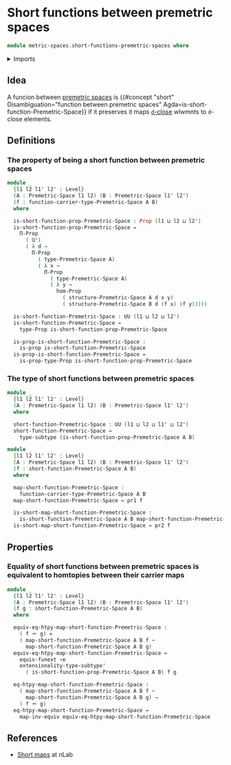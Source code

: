 # Short functions between premetric spaces

```agda
module metric-spaces.short-functions-premetric-spaces where
```

<details><summary>Imports</summary>

```agda
open import elementary-number-theory.positive-rational-numbers

open import foundation.dependent-pair-types
open import foundation.equivalences
open import foundation.existential-quantification
open import foundation.function-extensionality
open import foundation.function-types
open import foundation.homotopies
open import foundation.identity-types
open import foundation.propositional-truncations
open import foundation.propositions
open import foundation.sequences
open import foundation.sets
open import foundation.subtypes
open import foundation.universe-levels

open import metric-spaces.premetric-spaces
```

</details>

## Idea

A funcion between [premetric spaces](metric-spaces.premetric-spaces.md) is
{{#concept "short" Disambiguation="function between premetric spaces" Agda=is-short-function-Premetric-Space}}
if it preserves it maps [`d`-close](metric-spaces.premetric-structures.md)
wlwmnts to `d`-close elements.

## Definitions

### The property of being a short function between premetric spaces

```agda
module _
  {l1 l2 l1' l2' : Level}
  (A : Premetric-Space l1 l2) (B : Premetric-Space l1' l2')
  (f : function-carrier-type-Premetric-Space A B)
  where

  is-short-function-prop-Premetric-Space : Prop (l1 ⊔ l2 ⊔ l2')
  is-short-function-prop-Premetric-Space =
    Π-Prop
      ( ℚ⁺)
      ( λ d →
        Π-Prop
          ( type-Premetric-Space A)
          ( λ x →
            Π-Prop
              ( type-Premetric-Space A)
              ( λ y →
                hom-Prop
                  ( structure-Premetric-Space A d x y)
                  ( structure-Premetric-Space B d (f x) (f y)))))

  is-short-function-Premetric-Space : UU (l1 ⊔ l2 ⊔ l2')
  is-short-function-Premetric-Space =
    type-Prop is-short-function-prop-Premetric-Space

  is-prop-is-short-function-Premetric-Space :
    is-prop is-short-function-Premetric-Space
  is-prop-is-short-function-Premetric-Space =
    is-prop-type-Prop is-short-function-prop-Premetric-Space
```

### The type of short functions between premetric spaces

```agda
module _
  {l1 l2 l1' l2' : Level}
  (A : Premetric-Space l1 l2) (B : Premetric-Space l1' l2')
  where

  short-function-Premetric-Space : UU (l1 ⊔ l2 ⊔ l1' ⊔ l2')
  short-function-Premetric-Space =
    type-subtype (is-short-function-prop-Premetric-Space A B)

module _
  {l1 l2 l1' l2' : Level}
  (A : Premetric-Space l1 l2) (B : Premetric-Space l1' l2')
  (f : short-function-Premetric-Space A B)
  where

  map-short-function-Premetric-Space :
    function-carrier-type-Premetric-Space A B
  map-short-function-Premetric-Space = pr1 f

  is-short-map-short-function-Premetric-Space :
    is-short-function-Premetric-Space A B map-short-function-Premetric-Space
  is-short-map-short-function-Premetric-Space = pr2 f
```

## Properties

### Equality of short functions between premetric spaces is equivalent to homtopies between their carrier maps

```agda
module _
  {l1 l2 l1' l2' : Level}
  (A : Premetric-Space l1 l2) (B : Premetric-Space l1' l2')
  (f g : short-function-Premetric-Space A B)
  where

  equiv-eq-htpy-map-short-function-Premetric-Space :
    ( f ＝ g) ≃
    ( map-short-function-Premetric-Space A B f ~
      map-short-function-Premetric-Space A B g)
  equiv-eq-htpy-map-short-function-Premetric-Space =
    equiv-funext ∘e
    extensionality-type-subtype'
      ( is-short-function-prop-Premetric-Space A B) f g

  eq-htpy-map-short-function-Premetric-Space :
    ( map-short-function-Premetric-Space A B f ~
      map-short-function-Premetric-Space A B g) →
    ( f ＝ g)
  eq-htpy-map-short-function-Premetric-Space =
    map-inv-equiv equiv-eq-htpy-map-short-function-Premetric-Space
```

## References

- [Short maps](https://ncatlab.org/nlab/show/short+map) at $n$Lab
